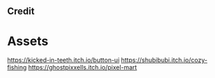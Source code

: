 ## Credit
# Assets
https://kicked-in-teeth.itch.io/button-ui
https://shubibubi.itch.io/cozy-fishing
https://ghostpixxells.itch.io/pixel-mart
